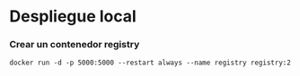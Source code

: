 # Despliegue local

### Crear un contenedor registry

```
docker run -d -p 5000:5000 --restart always --name registry registry:2
```
